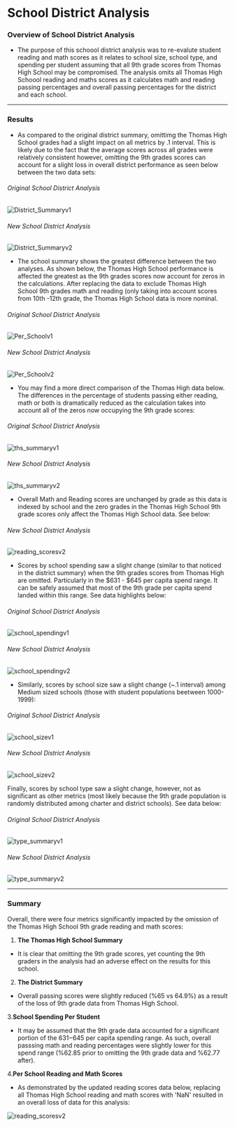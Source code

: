 # School District Analysis

### **Overview of School District Analysis**

* The purpose of this schoool district analysis was to re-evalute student reading and math scores as it relates to school size, school type, and spending per student assuming that all 9th grade scores from Thomas High School may be compromised. The analysis omits all Thomas High Schoool reading and maths scores as it calculates math and reading passing percentages and overall passing percentages for the district and each school. 

---
### **Results**

* As compared to the original district summary, omittimg the Thomas High School grades had a slight impact on all metrics by .1 interval. This is likely due to the fact that the average scores across all grades were relatively consistent however, omitting the 9th grades scores can account for a slight loss  in overall district performance as seen below between the two data sets:

###### Original School District Analysis
![District_Summaryv1](https://github.com/dpTuttle/School_District_Analysis/blob/main/Resources/District_Summaryv1.png)
###### New School District Analysis
![District_Summaryv2](https://github.com/dpTuttle/School_District_Analysis/blob/main/Resources/District_Summaryv2.png)

* The school summary shows the greatest difference between the two analyses. As shown below, the Thomas High School performance is affected the greatest as the 9th grades scores now account for zeros in the calculations. After replacing the data to exclude Thomas High School 9th grades math and reading (only taking into account scores from 10th -12th grade, the Thomas High School data is more nominal. 

###### Original School District Analysis
![Per_Schoolv1](https://github.com/dpTuttle/School_District_Analysis/blob/main/Resources/Per_Schoolv1.png)
###### New School District Analysis
![Per_Schoolv2](https://github.com/dpTuttle/School_District_Analysis/blob/main/Resources/Per_Schoolv2.png)

* You may find a more direct comparison of the Thomas High data below. The differences in the percentage of students passing either reading, math or both is dramatically reduced as the calculation takes into account all of the zeros now occupying the 9th grade scores:

###### Original School District Analysis
![ths_summaryv1](https://github.com/dpTuttle/School_District_Analysis/blob/main/Resources/ths_summaryv1.png)
###### New School District Analysis
![ths_summaryv2](https://github.com/dpTuttle/School_District_Analysis/blob/main/Resources/ths_summaryv2.png)

* Overall Math and Reading scores are unchanged by grade as this data is indexed by school and the zero grades in the Thomas High School 9th grade scores only affect the Thomas High School data. See below:

###### New School District Analysis
![reading_scoresv2](https://github.com/dpTuttle/School_District_Analysis/blob/main/Resources/reading_scoresv2.png)

* Scores by school spending saw a slight change (similar to that noticed in the district summary) when the 9th grades scores from Thomas High are omitted. Particularly in the $631 - $645 per capita spend range. It can be safely assumed that most of the 9th grade per capita spend landed within this range. See data highlights below:

###### Original School District Analysis
![school_spendingv1](https://github.com/dpTuttle/School_District_Analysis/blob/main/Resources/school_spendingv1.png)
###### New School District Analysis
![school_spendingv2](https://github.com/dpTuttle/School_District_Analysis/blob/main/Resources/school_spendingv2.png)

* Similarly, scores by school size saw a slight change (~.1 interval) among Medium sized schools (those with student populations beetween 1000-1999):

###### Original School District Analysis
![school_sizev1](https://github.com/dpTuttle/School_District_Analysis/blob/main/Resources/school_sizev1.png)
###### New School District Analysis
![school_sizev2](https://github.com/dpTuttle/School_District_Analysis/blob/main/Resources/school_sizev2.png)

Finally, scores by school type saw a slight change, however, not as significant as other metrics (most likely because the 9th grade population is randomly distributed among charter and district schools). See data below:

###### Original School District Analysis
![type_summaryv1](https://github.com/dpTuttle/School_District_Analysis/blob/main/Resources/type_summayv1.png)
###### New School District Analysis
![type_summaryv2](https://github.com/dpTuttle/School_District_Analysis/blob/main/Resources/type_summayv2.png)

---
### **Summary**
Overall, there were four metrics significantly impacted by the omission of the Thomas High School 9th grade reading and math scores: 
1. **The Thomas High School Summary**
* It is clear that omitting the 9th grade scores, yet counting the 9th graders in the analysis had an adverse effect on the results for this                 school.
          
2. **The District Summary**
* Overall passing scores were slightly reduced (%65 vs 64.9%) as a result of the loss of 9th grade data from Thomas High School. 
 
3.**School Spending Per Student**
* It may be assumed that the 9th grade data accounted for a significant portion of the $631-$645 per capita spending range. As such, overall passsing math and reading percentages were slightly lower for this spend range (%62.85 prior to omitting the 9th grade data and %62.77 after). 

4.**Per School Reading and Math Scores**
* As demonstrated by the updated reading scores data below, replacing all Thomas High School reading and math scores with 'NaN' resulted in an overall loss of data for this analysis:

![reading_scoresv2](https://github.com/dpTuttle/School_District_Analysis/blob/main/Resources/reading_scoresv2.png)
